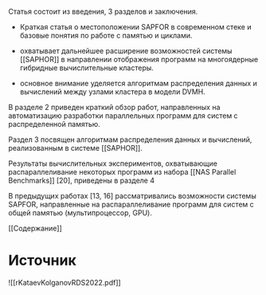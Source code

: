 Статья состоит из введения, 3 разделов и заключения. 

 - Краткая статья о местоположении SAPFOR в современном стеке и базовые понятия по работе с памятью и циклами.

-  охватывает дальнейшее расширение возможностей системы [[SAPHOR]] в направлении отображения программ на многоядерные гибридные вычислительные кластеры. 
-  основное внимание уделяется алгоритмам распределения данных и вычислений между узлами кластера в модели DVMH. 

В разделе 2 приведен краткий обзор работ, направленных на автоматизацию разработки параллельных программ для систем с распределенной памятью. 

Раздел 3 посвящен алгоритмам распределения данных и вычислений, реализованным в системе [[SAPHOR]]. 

Результаты вычислительных экспериментов, охватывающие распараллеливание некоторых программ из набора [[NAS Parallel Benchmarks]] [20], приведены в разделе 4

В предыдущих работах [13, 16] рассматривались возможности системы SAPFOR, направленные на распараллеливание программ для систем с общей памятью (мультипроцессор, GPU). 

[[Содержание]]

# Источник
![[rKataevKolganovRDS2022.pdf]]